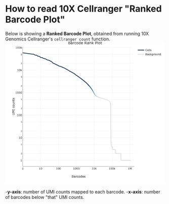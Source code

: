 # How to read 10X Cellranger "Ranked Barcode Plot"
Below is showing a **Ranked Barcode Plot**, obtained from running 10X Genomics Cellranger's `cellranger count` function. 
![example](RankedBarcodePlot.png)

-**y-axis**: number of UMI counts mapped to each barcode.
-**x-axis**: number of barcodes below "that" UMI counts. 

